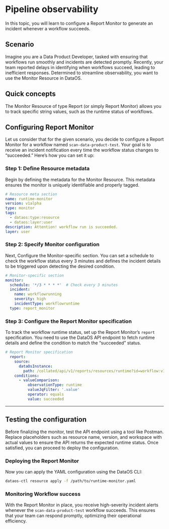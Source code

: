 # Pipeline observability

In this topic, you will learn to configure a Report Monitor to generate an incident whenever a workflow succeeds.

## Scenario

Imagine you are a Data Product Developer, tasked with ensuring that workflows run smoothly and incidents are detected promptly. Recently, your team reported delays in identifying when workflows succeed, leading to inefficient responses. Determined to streamline observability, you want to use the Monitor Resource in DataOS.

## Quick concepts

The Monitor Resource of type Report (or simply Report Monitor) allows you to track specific string values, such as the runtime status of workflows. 

## Configuring Report Monitor

Let us consider that for the given scenario, you decide to configure a Report Monitor for a workflow named `scan-data-product-test`. Your goal is to receive an incident notification every time the workflow status changes to “succeeded.” Here’s how you can set it up:

### Step 1: Define Resource metadata

Begin by defining the metadata for the Monitor Resource. This metadata ensures the monitor is uniquely identifiable and properly tagged.

```yaml
# Resource meta section
name: runtime-monitor
version: v1alpha
type: monitor
tags:
  - dataos:type:resource
  - dataos:layer:user
description: Attention! workflow run is succeeded.
layer: user
```

### Step 2: Specify Monitor configuration

Next, Configure the Monitor-specific section. You can set a schedule to check the workflow status every 3 minutes and defines the incident details to be triggered upon detecting the desired condition.

```yaml
# Monitor-specific section
monitor:
  schedule: '*/3 * * * *'  # Check every 3 minutes
  incident:
    name: workflowrunning
    severity: high
    incidentType: workflowruntime
  type: report_monitor
```

### Step 3: Configure the Report Monitor specification

To track the workflow runtime status, set up the Report Monitor’s `report` specification. You need to use the DataOS API endpoint to fetch runtime details and define the condition to match the “succeeded” status.

```yaml
# Report Monitor specification
  report:
    source:
      dataOsInstance:
        path: /collated/api/v1/reports/resources/runtime?id=workflow:v1:scan-data-product-test:public
    conditions:
      - valueComparison:
          observationType: runtime
          valueJqFilter: '.value'
          operator: equals
          value: succeeded
```

---

## Testing the configuration

Before finalizing the monitor, test the API endpoint using a tool like Postman. Replace placeholders such as resource name, version, and workspace with actual values to ensure the API returns the expected runtime status. Once satisfied, you can proceed to deploy the configuration.

### Deploying the Report Monitor

Now you can apply the YAML configuration using the DataOS CLI:

```bash
dataos-ctl resource apply -f /path/to/runtime-monitor.yaml
```

### Monitoring Workflow success

With the Report Monitor in place, you receive high-severity incident alerts whenever the `scan-data-product-test` workflow succeeds. This ensures that your team can respond promptly, optimizing their operational efficiency.